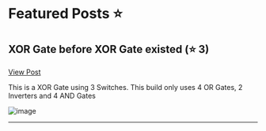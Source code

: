# Featured Posts ⭐

## XOR Gate before XOR Gate existed (⭐ 3)
[View Post](https://discord.com/channels/1407297283220836372/1409159643846148127/1409159643846148127)

This is a XOR Gate using 3 Switches. This build only uses 4 OR Gates, 2 Inverters and 4 AND Gates


![image](https://cdn.discordapp.com/attachments/1409159643846148127/1409159644219179078/image.png?ex=68adaf30&is=68ac5db0&hm=6a8ae39848be1ed761ad6e9a54da64ef64a4bb1a6a74ebd14384276769a73700&)

---
